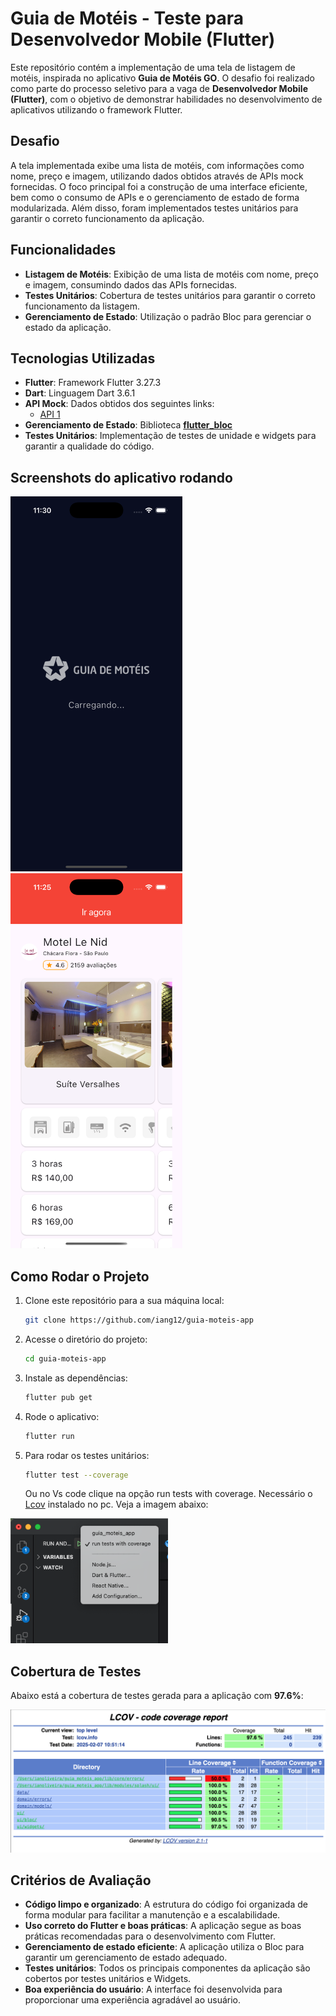 # Guia de Motéis - Teste para Desenvolvedor Mobile (Flutter)

Este repositório contém a implementação de uma tela de listagem de motéis, inspirada no aplicativo **Guia de Motéis GO**. O desafio foi realizado como parte do processo seletivo para a vaga de **Desenvolvedor Mobile (Flutter)**, com o objetivo de demonstrar habilidades no desenvolvimento de aplicativos utilizando o framework Flutter.

## Desafio

A tela implementada exibe uma lista de motéis, com informações como nome, preço e imagem, utilizando dados obtidos através de APIs mock fornecidas. O foco principal foi a construção de uma interface eficiente, bem como o consumo de APIs e o gerenciamento de estado de forma modularizada. Além disso, foram implementados testes unitários para garantir o correto funcionamento da aplicação.

## Funcionalidades

- **Listagem de Motéis**: Exibição de uma lista de motéis com nome, preço e imagem, consumindo dados das APIs fornecidas.
- **Testes Unitários**: Cobertura de testes unitários para garantir o correto funcionamento da listagem.
- **Gerenciamento de Estado**: Utilização o padrão Bloc para gerenciar o estado da aplicação.

## Tecnologias Utilizadas

- **Flutter**: Framework Flutter 3.27.3
- **Dart**: Linguagem Dart 3.6.1 
- **API Mock**: Dados obtidos dos seguintes links:
  - [API 1](https://api.npoint.io/e728bb91e0cd56cc0711)
- **Gerenciamento de Estado**: Biblioteca **[flutter_bloc](https://pub.dev/packages/flutter_bloc)** 
- **Testes Unitários**: Implementação de testes de unidade e widgets para garantir a qualidade do código.

## Screenshots do aplicativo rodando


<img src="screenshot_app2.png" height="600em"/>

<img src="screenshot_app.png" height="600em"/>

## Como Rodar o Projeto

1. Clone este repositório para a sua máquina local:
   ```bash
   git clone https://github.com/iang12/guia-moteis-app
   ```

2. Acesse o diretório do projeto:
   ```bash
   cd guia-moteis-app
   ```

3. Instale as dependências:
   ```bash
   flutter pub get
   ```

4. Rode o aplicativo:
   ```bash
   flutter run
   ```

5. Para rodar os testes unitários:
   ```bash
   flutter test --coverage
   ```
   Ou no Vs code clique na opção run tests with coverage.  Necessário o [Lcov](https://github.com/linux-test-project/lcov) instalado no pc.
   Veja a imagem abaixo:

<img src="run_tests.png" height="200em"/>

## Cobertura de Testes

Abaixo está a cobertura de testes gerada para a aplicação com **97.6%**:

![Cobertura de Testes](coverage.png)


## Critérios de Avaliação

- **Código limpo e organizado**: A estrutura do código foi organizada de forma modular para facilitar a manutenção e a escalabilidade.
- **Uso correto do Flutter e boas práticas**: A aplicação segue as boas práticas recomendadas para o desenvolvimento com Flutter.
- **Gerenciamento de estado eficiente**: A aplicação utiliza o Bloc para garantir um gerenciamento de estado adequado.
- **Testes unitários**: Todos os principais componentes da aplicação são cobertos por testes unitários e Widgets.
- **Boa experiência do usuário**: A interface foi desenvolvida para proporcionar uma experiência agradável ao usuário.

